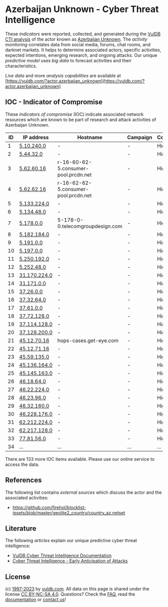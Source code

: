 # Azerbaijan Unknown - Cyber Threat Intelligence

These _indicators_ were reported, collected, and generated during the [VulDB CTI analysis](https://vuldb.com/?kb.cti) of the actor known as [Azerbaijan Unknown](https://vuldb.com/?actor.azerbaijan_unknown). The _activity monitoring_ correlates data from social media, forums, chat rooms, and darknet markets. It helps to determine associated actors, specific activities, expected intentions, emerging research, and ongoing attacks. Our unique _predictive model_ uses _big data_ to forecast activities and their characteristics.

_Live data_ and more _analysis capabilities_ are available at [https://vuldb.com/?actor.azerbaijan_unknown](https://vuldb.com/?actor.azerbaijan_unknown)

## IOC - Indicator of Compromise

These _indicators of compromise_ (IOC) indicate associated network resources which are known to be part of research and attack activities of Azerbaijan Unknown.

ID | IP address | Hostname | Campaign | Confidence
-- | ---------- | -------- | -------- | ----------
1 | [5.10.240.0](https://vuldb.com/?ip.5.10.240.0) | - | - | High
2 | [5.44.32.0](https://vuldb.com/?ip.5.44.32.0) | - | - | High
3 | [5.62.60.16](https://vuldb.com/?ip.5.62.60.16) | r-16-60-62-5.consumer-pool.prcdn.net | - | High
4 | [5.62.62.16](https://vuldb.com/?ip.5.62.62.16) | r-16-62-62-5.consumer-pool.prcdn.net | - | High
5 | [5.133.224.0](https://vuldb.com/?ip.5.133.224.0) | - | - | High
6 | [5.134.48.0](https://vuldb.com/?ip.5.134.48.0) | - | - | High
7 | [5.178.0.0](https://vuldb.com/?ip.5.178.0.0) | 5-178-0-0.telecomgroupdesign.com | - | High
8 | [5.182.184.0](https://vuldb.com/?ip.5.182.184.0) | - | - | High
9 | [5.191.0.0](https://vuldb.com/?ip.5.191.0.0) | - | - | High
10 | [5.197.0.0](https://vuldb.com/?ip.5.197.0.0) | - | - | High
11 | [5.250.192.0](https://vuldb.com/?ip.5.250.192.0) | - | - | High
12 | [5.252.48.0](https://vuldb.com/?ip.5.252.48.0) | - | - | High
13 | [31.170.224.0](https://vuldb.com/?ip.31.170.224.0) | - | - | High
14 | [31.171.0.0](https://vuldb.com/?ip.31.171.0.0) | - | - | High
15 | [37.26.0.0](https://vuldb.com/?ip.37.26.0.0) | - | - | High
16 | [37.32.64.0](https://vuldb.com/?ip.37.32.64.0) | - | - | High
17 | [37.61.0.0](https://vuldb.com/?ip.37.61.0.0) | - | - | High
18 | [37.72.128.0](https://vuldb.com/?ip.37.72.128.0) | - | - | High
19 | [37.114.128.0](https://vuldb.com/?ip.37.114.128.0) | - | - | High
20 | [37.128.200.0](https://vuldb.com/?ip.37.128.200.0) | - | - | High
21 | [45.12.70.16](https://vuldb.com/?ip.45.12.70.16) | hops-cases.get-eye.com | - | High
22 | [45.12.71.16](https://vuldb.com/?ip.45.12.71.16) | - | - | High
23 | [45.59.135.0](https://vuldb.com/?ip.45.59.135.0) | - | - | High
24 | [45.136.164.0](https://vuldb.com/?ip.45.136.164.0) | - | - | High
25 | [45.145.163.0](https://vuldb.com/?ip.45.145.163.0) | - | - | High
26 | [46.18.64.0](https://vuldb.com/?ip.46.18.64.0) | - | - | High
27 | [46.22.224.0](https://vuldb.com/?ip.46.22.224.0) | - | - | High
28 | [46.23.96.0](https://vuldb.com/?ip.46.23.96.0) | - | - | High
29 | [46.32.160.0](https://vuldb.com/?ip.46.32.160.0) | - | - | High
30 | [46.228.176.0](https://vuldb.com/?ip.46.228.176.0) | - | - | High
31 | [62.212.224.0](https://vuldb.com/?ip.62.212.224.0) | - | - | High
32 | [62.217.128.0](https://vuldb.com/?ip.62.217.128.0) | - | - | High
33 | [77.81.56.0](https://vuldb.com/?ip.77.81.56.0) | - | - | High
34 | ... | ... | ... | ...

There are 133 more IOC items available. Please use our online service to access the data.

## References

The following list contains _external sources_ which discuss the actor and the associated activities:

* https://github.com/firehol/blocklist-ipsets/blob/master/geolite2_country/country_az.netset

## Literature

The following _articles_ explain our unique predictive cyber threat intelligence:

* [VulDB Cyber Threat Intelligence Documentation](https://vuldb.com/?kb.cti)
* [Cyber Threat Intelligence - Early Anticipation of Attacks](https://www.scip.ch/en/?labs.20201022)

## License

(c) [1997-2023](https://vuldb.com/?kb.changelog) by [vuldb.com](https://vuldb.com/?kb.about). All data on this page is shared under the license [CC BY-NC-SA 4.0](https://creativecommons.org/licenses/by-nc-sa/4.0/). Questions? Check the [FAQ](https://vuldb.com/?kb.faq), read the [documentation](https://vuldb.com/?kb) or [contact us](https://vuldb.com/?contact)!
